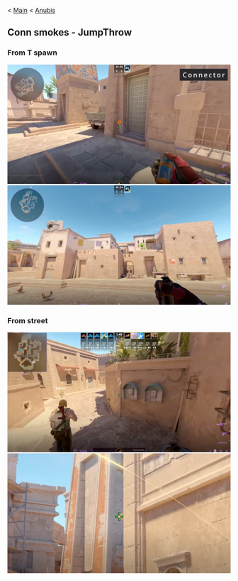 < [Main](/README.md)
< [Anubis](../../README.md)

## Conn smokes - JumpThrow

### From T spawn
<img src="./1.1.png">
<img src="./1.2.png">

### From street
<img src="./2.1.png">
<img src="./2.2.png">